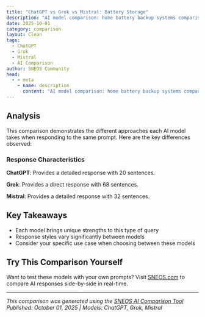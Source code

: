 ```yaml
---
title: "ChatGPT vs Grok vs Mistral: Battery Storage"
description: "AI model comparison: home battery backup systems comparison..."
date: 2025-10-01
category: comparison
layout: Clean
tags:
  - ChatGPT
  - Grok
  - Mistral
  - AI Comparison
author: SNEOS Community
head:
  - - meta
    - name: description
      content: "AI model comparison: home battery backup systems comparison..."
---
```


<ChatComparison
  title="ChatGPT vs Grok vs Mistral: Battery Storage"
  prompt="home battery backup systems comparison"
  :responses='{
    "ChatGPT": "Sure! Here\u2019s a comparison of popular home battery backup systems as of 2024, focusing on key factors such as capacity, power output, scalability, chemistry, warranty, and price. This will help you choose the best option for your needs.\n\n| Brand \u0026 Model          | Battery Capacity (kWh) | Power Output (kW) | Chemistry          | Scalability              | Warranty          | Approximate Price*          | Key Features                                     |\n|-----------------------|-----------------------|-------------------|--------------------|--------------------------|-------------------|-----------------------------|-------------------------------------------------|\n| Tesla Powerwall 3      | 13.5                  | 5                 | Lithium-ion (NMC)  | Up to 10 Powerwalls       | 10 years or ~70% capacity | $11,000 - $13,000 installed | Integrated inverter, backup \u0026 load shifting, app monitoring |\n| LG Chem RESU Prime 10H | 9.8                   | 5                 | Lithium-ion (NMC)  | Can connect multiple units | 10 years          | $8,000 - $10,000 (battery only) | Compact, high energy density, requires compatible inverter |\n| Generac PWRcell       | Modular (3.6 - 18 kWh)| 7.6               | Lithium-ion (LFP)  | Highly modular            | 10 years          | $13,000 - $20,000 installed | Integrated inverter system, high power, good for whole home backup |\n| sonnen ecoLinx        | 10                    | 4                 | Lithium-ion (LFP)  | Modular up to 20 kWh      | 10 years          | $15,000 - $20,000 installed | Smart energy management, grid-interactive, premium brand |\n| Enphase Encharge 10   | 10                    | 3.84              | Lithium iron phosphate (LFP) | Stackable              | 10 years          | $9,000 - $12,000 (battery)  | Integrated microinverters, easy expansion, monitoring via app |\n| Blue Planet Energy Blue Ion 2.0 | 10 - 20            | 5                 | Lithium iron phosphate (LFP) | Modular                  | 10 years          | $14,000 - $18,000 installed | Designed for long-life and safety, off-grid ready            |\n\n*Prices are approximate and vary by location, installation complexity, and incentives.\n\n### Things to Consider when Choosing a Home Battery Backup:\n\n- **Capacity:** How much energy do you want to store? Larger capacity means longer backup times.\n- **Power Output:** Maximum continuous and peak load power \u2013 important if you want to run many appliances.\n- **Chemistry:** LFP (Lithium Iron Phosphate) is safer and has longer lifespan; NMC has higher energy density.\n- **Scalability:** Whether you can add more battery units later.\n- **Warranty \u0026 Degradation:** How long the battery warranty lasts and expected capacity after warranty.\n- **Inverter Integration:** Some systems include inverters; others require separate purchase.\n- **Installation Cost:** Varies significantly depending on system complexity.\n- **Smart Features:** Some batteries have built-in energy management and smart home integration.\n\nIf you provide more details about your energy needs, budget, or existing solar setup, I can help refine recommendations!",
    "Grok": "Home battery backup systems are becoming increasingly popular for energy storage, providing backup power during outages, optimizing solar energy usage, and reducing reliance on the grid. Below is a comparison of some of the most popular home battery backup systems based on key factors such as capacity, power output, efficiency, cost, and features.\n\n---\n\n### Key Factors to Consider\n1. **Capacity (kWh):** How much energy the battery can store. Higher capacity means more energy for longer periods.\n2. **Power Output (kW):** How much power the system can deliver at once. Higher power output supports more devices simultaneously.\n3. **Round-Trip Efficiency:** The percentage of energy retained after charging and discharging (higher is better).\n4. **Lifespan/Warranty:** How long the battery lasts (often measured in cycles or years) and what the warranty covers.\n5. **Cost:** Upfront price, including installation, and cost per kWh of storage.\n6. **Compatibility:** Works with solar panels, inverters, or specific grid setups.\n7. **Features:** Smart energy management, app control, scalability (adding more batteries), etc.\n\n---\n\n### Comparison of Popular Home Battery Backup Systems (2023 Data)\n\n#### 1. Tesla Powerwall 2\n- **Capacity:** 13.5 kWh (usable)\n- **Power Output:** 5 kW continuous, 7 kW peak\n- **Round-Trip Efficiency:** ~90%\n- **Lifespan/Warranty:** 10 years or unlimited cycles for solar self-consumption\n- **Cost:** ~$11,500 (including installation; varies by region)\n- **Compatibility:** Designed for Tesla solar systems but works with others via compatible inverters\n- **Features:**\n  - Seamless integration with Tesla app for monitoring and control\n  - Built-in inverter\n  - Scalable (up to 10 units)\n  - Storm Watch (pre-charges during bad weather forecasts)\n- **Pros:** Reliable, widely available, good app interface\n- **Cons:** Expensive, limited power output for high-demand homes\n\n#### 2. LG Chem RESU\n- **Capacity:** 9.8 kWh (usable, for RESU10H model; other sizes available)\n- **Power Output:** 5 kW continuous, 7 kW peak\n- **Round-Trip Efficiency:** ~90%\n- **Lifespan/Warranty:** 10 years or 60% capacity retention\n- **Cost:** ~$9,000\u2013$10,000 (including installation)\n- **Compatibility:** Works with many inverters (e.g., SolarEdge, SMA)\n- **Features:**\n  - Compact design, lightweight\n  - Modular options (different sizes available)\n- **Pros:** Affordable for capacity, good compatibility with third-party systems\n- **Cons:** No built-in inverter, shorter warranty terms compared to some competitors\n\n#### 3. Enphase Encharge\n- **Capacity:** 3.5 kWh (Encharge 3) or 10.5 kWh (Encharge 10) per unit\n- **Power Output:** 1.28 kW continuous per 3.5 kWh unit (scales with multiple units)\n- **Round-Trip Efficiency:** ~89%\n- **Lifespan/Warranty:** 10 years or 4,000 cycles\n- **Cost:** ~$7,000 for 3.5 kWh unit; ~$18,000 for 10.5 kWh (including installation)\n- **Compatibility:** Designed for Enphase solar systems\n- **Features:**\n  - Microinverter-based system for high reliability\n  - Scalable with multiple units\n  - App for monitoring and control\n- **Pros:** Modular design, excellent for Enphase solar users\n- **Cons:** Expensive per kWh, lower power output compared to competitors\n\n#### 4. Generac PWRcell\n- **Capacity:** 9\u201318 kWh (modular, depending on configuration)\n- **Power Output:** 3.4\u20137.6 kW continuous (depends on inverter and battery setup)\n- **Round-Trip Efficiency:** ~86.5%\n- **Lifespan/Warranty:** 10 years or 7.6 MWh of throughput per module\n- **Cost:** ~$10,000\u2013$14,000 for 9 kWh system (including installation)\n- **Compatibility:** Works best with Generac solar inverters\n- **Features:**\n  - Scalable (add more battery modules)\n  - Can power larger loads with higher configurations\n  - Smart energy management\n- **Pros:** Flexible capacity and power options, good for larger homes\n- **Cons:** Lower efficiency, bulkier design\n\n#### 5. Sonnen Eco\n- **Capacity:** 5\u201320 kWh (configurable in 2.5 kWh increments)\n- **Power Output:** 3\u20138 kW (depending on model)\n- **Round-Trip Efficiency:** ~81.6%\n- **Lifespan/Warranty:** 10 years or 10,000 cycles\n- **Cost:** ~$10,000 for 5 kWh; higher capacities cost more\n- **Compatibility:** Works with most solar inverters\n- **Features:**\n  - Focus on energy independence (can operate off-grid)\n  - Intelligent energy management software\n  - Scalable\n- **Pros:** Long warranty, customizable capacity\n- **Cons:** Lower efficiency, higher cost per kWh\n\n---\n\n### Comparison Table\n\n| Brand            | Capacity (kWh) | Power Output (kW) | Efficiency | Warranty         | Cost (Approx.)      | Scalable? | Best For                     |\n|------------------|----------------|-------------------|------------|------------------|---------------------|-----------|------------------------------|\n| Tesla Powerwall 2| 13.5           | 5 (7 peak)        | 90%        | 10 years         | $11,500            | Yes       | Solar \u002B grid backup          |\n| LG Chem RESU     | 9.8            | 5 (7 peak)        | 90%        | 10 years (60%)   | $9,000\u2013$10,000     | No        | Budget-conscious solar users |\n| Enphase Encharge | 3.5\u201310.5       | 1.28\u20133.84         | 89%        | 10 years/4,000   | $7,000\u2013$18,000     | Yes       | Enphase solar owners         |\n| Generac PWRcell  | 9\u201318           | 3.4\u20137.6           | 86.5%      | 10 years/7.6 MWh | $10,000\u2013$14,000    | Yes       | Larger homes, high demand    |\n| Sonnen Eco       | 5\u201320           | 3\u20138               | 81.6%      | 10 years/10,000  | $10,000\u002B           | Yes       | Off-grid, energy independence|\n\n---\n\n### Choosing the Right System\n- **Budget-Conscious:** LG Chem RESU offers good value per kWh.\n- **High Power Needs:** Generac PWRcell or Tesla Powerwall 2 can handle larger loads.\n- **Solar Integration:** Tesla Powerwall or Enphase Encharge if you have a matching solar setup.\n- **Scalability:** Sonnen Eco or Generac PWRcell for future expansion.\n- **Off-Grid Focus:** Sonnen Eco excels in energy independence setups.\n\n---\n\n### Additional Considerations\n- **Installation Costs:** Vary by region and complexity (e.g., $1,000\u2013$3,000 on top of battery cost).\n- **Incentives:** Look for federal tax credits (e.g., 30% ITC in the US for solar\u002Bbattery systems under the Inflation Reduction Act) or local rebates.\n- **Backup Needs:** Assess how much power you need during outages (e.g., critical loads like fridge, lights, or whole-home backup).\n- **Local Regulations:** Some areas have restrictions on battery installations or grid interconnection.\n\nWould you like a deeper dive into a specific brand or help calculating your energy needs for a backup system?",
    "Mistral": "Home battery backup systems are becoming increasingly popular for storing excess energy generated by solar panels or for providing backup power during outages. Here\u0027s a comparison of some popular home battery backup systems:\n\n### 1. **Tesla Powerwall**\n- **Capacity**: 13.5 kWh\n- **Power Output**: 5 kW continuous, 7 kW peak\n- **Efficiency**: 90% round-trip efficiency\n- **Warranty**: 10 years\n- **Features**: Integrated inverter, app monitoring, compatible with solar panels\n- **Pros**: High capacity, sleek design, strong brand reputation\n- **Cons**: Higher cost, limited to Tesla ecosystem\n\n### 2. **LG Chem RESU**\n- **Capacity**: Various models ranging from 3.3 kWh to 16 kWh\n- **Power Output**: Varies by model, typically 5 kW continuous\n- **Efficiency**: 90% round-trip efficiency\n- **Warranty**: 10 years\n- **Features**: Modular design, compatible with various inverters, app monitoring\n- **Pros**: Flexible capacity options, good efficiency, reliable brand\n- **Cons**: Requires separate inverter, installation can be complex\n\n### 3. **Sonnen eco**\n- **Capacity**: 5 kWh to 20 kWh\n- **Power Output**: 3 kW to 8 kW continuous\n- **Efficiency**: 90% round-trip efficiency\n- **Warranty**: 10 years\n- **Features**: Integrated inverter, smart energy management, app monitoring\n- **Pros**: High capacity options, smart grid capabilities, strong brand reputation\n- **Cons**: Higher cost, installation can be complex\n\n### 4. **Enphase Encharge**\n- **Capacity**: 3.36 kWh to 10.08 kWh\n- **Power Output**: 1.28 kW to 3.84 kW continuous\n- **Efficiency**: 96% round-trip efficiency\n- **Warranty**: 10 years\n- **Features**: Modular design, integrated inverter, app monitoring\n- **Pros**: High efficiency, modular and scalable, easy installation\n- **Cons**: Lower capacity compared to some competitors, limited power output\n\n### 5. **Generac PWRcell**\n- **Capacity**: 8.6 kWh to 17.1 kWh\n- **Power Output**: 6.7 kW continuous\n- **Efficiency**: 90% round-trip efficiency\n- **Warranty**: 10 years\n- **Features**: Integrated inverter, app monitoring, compatible with solar panels\n- **Pros**: High capacity, strong brand reputation, good efficiency\n- **Cons**: Higher cost, installation can be complex\n\n### 6. **Panasonic EverVolt**\n- **Capacity**: 5.5 kWh to 17.1 kWh\n- **Power Output**: 5 kW continuous\n- **Efficiency**: 90% round-trip efficiency\n- **Warranty**: 10 years\n- **Features**: Modular design, integrated inverter, app monitoring\n- **Pros**: Flexible capacity options, good efficiency, reliable brand\n- **Cons**: Requires separate inverter, installation can be complex\n\n### Key Considerations:\n1. **Capacity**: Ensure the battery has enough capacity to meet your energy needs.\n2. **Power Output**: Check if the battery can provide enough power for your appliances.\n3. **Efficiency**: Higher efficiency means more energy is stored and retrieved.\n4. **Warranty**: A longer warranty provides peace of mind.\n5. **Compatibility**: Ensure the battery is compatible with your solar panels and inverter.\n6. **Cost**: Consider the upfront cost and potential long-term savings.\n\n### Conclusion:\nChoosing the right home battery backup system depends on your specific needs, budget, and existing infrastructure. Each of the systems mentioned has its strengths and weaknesses, so it\u0027s important to weigh these factors carefully before making a decision."
  }'
  published-date="17:25"
/>

## Analysis

This comparison demonstrates the different approaches each AI model takes when responding to the same prompt. Here are the key differences observed:

### Response Characteristics

**ChatGPT**: Provides a detailed response with 20 sentences. 

**Grok**: Provides a direct response with 68 sentences. 

**Mistral**: Provides a detailed response with 32 sentences. 

## Key Takeaways

- Each model brings unique strengths to this type of query
- Response styles vary significantly between models
- Consider your specific use case when choosing between these models

## Try This Comparison Yourself

Want to test these models with your own prompts? Visit [SNEOS.com](https://sneos.com) to compare AI responses side-by-side in real-time.

---

*This comparison was generated using the [SNEOS AI Comparison Tool](https://sneos.com)*
*Published: October 01, 2025 | Models: ChatGPT, Grok, Mistral*
